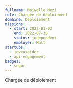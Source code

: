 ```yaml
---
fullname: Maiwelle Mezi
role: Chargée de déploiement 
domaine: Déploiement
missions:
  - start: 2022-01-03
    end: 2022-07-30
    status: independent
    employer: Malt 
startups:
  - jeveuxaider
  - api-engagement
badges:
  - segur
---
```


Chargée de déploiement 
